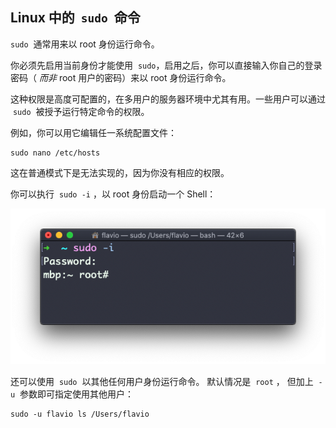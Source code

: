 ## Linux 中的  `sudo`  命令

`sudo`  通常用来以 root 身份运行命令。

你必须先启用当前身份才能使用  `sudo`，启用之后，你可以直接输入你自己的登录密码（ *而非* root 用户的密码）来以 root 身份运行命令。

这种权限是高度可配置的，在多用户的服务器环境中尤其有用。一些用户可以通过  `sudo`  被授予运行特定命令的权限。

例如，你可以用它编辑任一系统配置文件：

```
sudo nano /etc/hosts
```

这在普通模式下是无法实现的，因为你没有相应的权限。

你可以执行  `sudo -i` ，以 root 身份启动一个 Shell：

![alt text](image-91.png)

还可以使用  `sudo`  以其他任何用户身份运行命令。 默认情况是  `root` ， 但加上  `-u`  参数即可指定使用其他用户：

```
sudo -u flavio ls /Users/flavio
```
